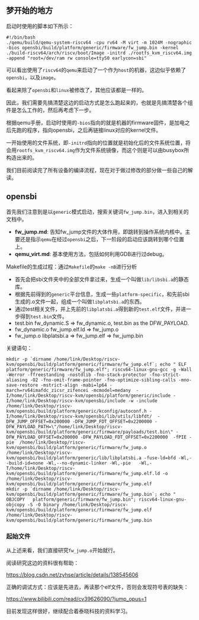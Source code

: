 ## 梦开始的地方
启动时使用的脚本如下所示：
```shell
#!/bin/bash
./qemu/build/qemu-system-riscv64 -cpu rv64 -M virt -m 1024M -nographic -bios opensbi/build/platform/generic/firmware/fw_jump.bin -kernel ./build-riscv64/arch/riscv/boot/Image -initrd ./rootfs_kvm_riscv64.img -append "root=/dev/ram rw console=ttyS0 earlycon=sbi"
```
可以看出使用了`riscv64`的`qemu`来启动了一个作为`host`的机器，这边似乎依赖了`opensbi`，以及`image`。

看起来除了`opensbi`和`linux`被修改了，其他应该都是一样的。

因此，我们需要先搞清楚这边的启动方式是怎么跑起来的，也就是先搞清楚各个组件是怎么工作的，然后再考虑下一步。

根据qemu手册，启动时使用的`-bios`指向的就是机器的firmware固件，是加电之后先跑的程序，指向opensbi，之后再链接linux对应的kernel文件。

一开始使用的文件系统，即`-initrd`指向的位置就是初始化后的文件系统位置，将会用`rootfs_kvm_riscv64.img`作为文件系统镜像，而这个则是可以由busybox所构造出来的。

我们目前阅读完了所有设备的编译流程，现在对于做过修改的部分做一些自己的解读。
## opensbi
首先我们注意到是以`generic`模式启动，搜索关键词`fw_jump.bin`，进入到相关的文档中。
- **fw_jump.md**: 告知fw_jump文件的大体作用，即跳转到操作系统内核中。主要还是指示`qemu`在经过`opensbi`之后，下一阶段的启动应该跳转到哪个位置上。
- **qemu_virt.md**: 基本使用方法，包括如何利用GDB进行过debug。

Makefile的生成过程：通过`Makefile`的`make -nB`进行分析
- 首先会把sbi文件夹中的全部文件拿过来，生成一个叫做`lib/libsbi.a`的静态库。
- 根据先前得到的`generic`平台信息，生成一些`platform-specific`，和先前sbi生成的.o文件一起，组成一个叫做`libplatsbi.a`的东西。
- 通过test相关文件，并上先前的`libplatsbi.a`得到新的`test.elf`文件，并进一步得到`test.bin`文件。
- test.bin fw_dynamic.S => fw_dynamic.o, test.bin as the DFW_PAYLOAD.
- fw_dynamic.o fw_jump.elf.ld => fw_jump.o
- fw_jump.o libplatsbi.a => fw_jump.elf => fw_jump.bin


关键语句：
```shell
mkdir -p `dirname /home/link/Desktop/riscv-kvm/opensbi/build/platform/generic/firmware/fw_jump.elf`; echo " ELF       platform/generic/firmware/fw_jump.elf"; riscv64-linux-gnu-gcc -g -Wall -Werror -ffreestanding -nostdlib -fno-stack-protector -fno-strict-aliasing -O2 -fno-omit-frame-pointer -fno-optimize-sibling-calls -mno-save-restore -mstrict-align -mabi=lp64 -march=rv64imafdc_zicsr_zifencei -mcmodel=medany  -I/home/link/Desktop/riscv-kvm/opensbi/platform/generic/include -I/home/link/Desktop/riscv-kvm/opensbi/include -w -include /home/link/Desktop/riscv-kvm/opensbi/build/platform/generic/kconfig/autoconf.h -I/home/link/Desktop/riscv-kvm/opensbi/lib/utils/libfdt/  -DFW_JUMP_OFFSET=0x200000 -DFW_JUMP_FDT_OFFSET=0x2200000 -DFW_PAYLOAD_PATH=\"/home/link/Desktop/riscv-kvm/opensbi/build/platform/generic/firmware/payloads/test.bin\" -DFW_PAYLOAD_OFFSET=0x200000 -DFW_PAYLOAD_FDT_OFFSET=0x2200000  -fPIE -pie  /home/link/Desktop/riscv-kvm/opensbi/build/platform/generic/firmware/fw_jump.o /home/link/Desktop/riscv-kvm/opensbi/build/platform/generic/lib/libplatsbi.a -fuse-ld=bfd -Wl,--build-id=none -Wl,--no-dynamic-linker -Wl,-pie   -Wl,-T/home/link/Desktop/riscv-kvm/opensbi/build/platform/generic/firmware/fw_jump.elf.ld -o /home/link/Desktop/riscv-kvm/opensbi/build/platform/generic/firmware/fw_jump.elf
mkdir -p `dirname /home/link/Desktop/riscv-kvm/opensbi/build/platform/generic/firmware/fw_jump.bin`; echo " OBJCOPY   platform/generic/firmware/fw_jump.bin"; riscv64-linux-gnu-objcopy -S -O binary /home/link/Desktop/riscv-kvm/opensbi/build/platform/generic/firmware/fw_jump.elf /home/link/Desktop/riscv-kvm/opensbi/build/platform/generic/firmware/fw_jump.bin
```

### 起始文件
从上述来看，我们直接研究`fw_jump.o`开始就行。

阅读研究这边的资料很有帮助：

https://blog.csdn.net/zyhse/article/details/138545606

正确的调试方式：应该是先进去，再读那个elf文件，否则会发现符号表的缺失：

https://www.bilibili.com/read/cv39626090/?jump_opus=1

目前发现这样很好，继续配合着泰晓科技的资料学习。